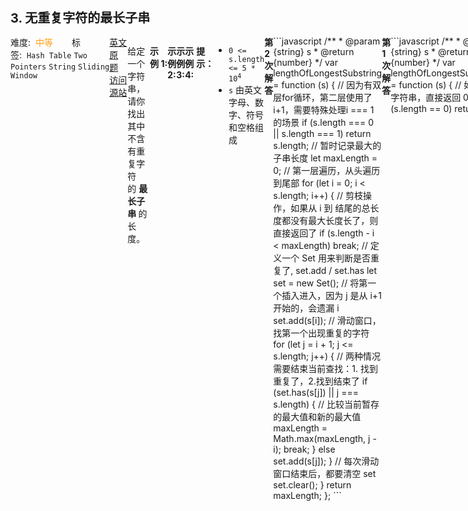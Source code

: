 <div style="font-size: 20px; margin-bottom: 15px; font-weight: bold;">3. 无重复字符的最长子串</div>
<div style="display: flex; font-size: 14px; justify-content: space-between;"><div><span style="margin-right: 30px;">难度:&nbsp;&nbsp;<label style="color: rgb(255, 161, 25);">中等</label></span><span style="margin-right: 30px;">标签:&nbsp;&nbsp;<code>Hash Table</code>&nbsp;<code>Two Pointers</code>&nbsp;<code>String</code>&nbsp;<code>Sliding Window</code></span></div><div><span style="margin-right: 15px;"><a href="https://leetcode.com/problems/longest-substring-without-repeating-characters/">英文原题</a></span><span><a href="https://leetcode-cn.com/problems/longest-substring-without-repeating-characters/">访问源站</a></span></div>
<hr style="height: 1px; margin: 1em 0px;" />
<p>给定一个字符串，请你找出其中不含有重复字符的 <strong>最长子串 </strong>的长度。</p>

<p> </p>

<p><strong>示例 1:</strong></p>

<pre>
<strong>输入: </strong>s = "abcabcbb"
<strong>输出: </strong>3 
<strong>解释:</strong> 因为无重复字符的最长子串是 <code>"abc"，所以其</code>长度为 3。
</pre>

<p><strong>示例 2:</strong></p>

<pre>
<strong>输入: </strong>s = "bbbbb"
<strong>输出: </strong>1
<strong>解释: </strong>因为无重复字符的最长子串是 <code>"b"</code>，所以其长度为 1。
</pre>

<p><strong>示例 3:</strong></p>

<pre>
<strong>输入: </strong>s = "pwwkew"
<strong>输出: </strong>3
<strong>解释: </strong>因为无重复字符的最长子串是 <code>"wke"</code>，所以其长度为 3。
     请注意，你的答案必须是 <strong>子串 </strong>的长度，<code>"pwke"</code> 是一个<em>子序列，</em>不是子串。
</pre>

<p><strong>示例 4:</strong></p>

<pre>
<strong>输入: </strong>s = ""
<strong>输出: </strong>0
</pre>

<p> </p>

<p><strong>提示：</strong></p>

<ul>
	<li><code>0 <= s.length <= 5 * 10<sup>4</sup></code></li>
	<li><code>s</code> 由英文字母、数字、符号和空格组成</li>
</ul>

<hr style="height: 1px; margin: 1em 0px;" />
<strong>第2次解答</strong>
```javascript
/**
 * @param {string} s
 * @return {number}
 */
var lengthOfLongestSubstring = function (s) {
  // 因为有双层for循环，第二层使用了 i+1，需要特殊处理i === 1的场景
  if (s.length === 0 || s.length === 1) return s.length;
  // 暂时记录最大的子串长度
  let maxLength = 0;
  // 第一层遍历，从头遍历到尾部
  for (let i = 0; i < s.length; i++) {
    // 剪枝操作，如果从 i 到 结尾的总长度都没有最大长度长了，则直接返回了
    if (s.length - i < maxLength) break;
    // 定义一个 Set 用来判断是否重复了, set.add / set.has
    let set = new Set();
    // 将第一个插入进入，因为 j 是从 i+1 开始的，会遗漏 i
    set.add(s[i]);
    // 滑动窗口，找第一个出现重复的字符
    for (let j = i + 1; j <= s.length; j++) {
      // 两种情况需要结束当前查找：1. 找到重复了，2.找到结束了
      if (set.has(s[j]) || j === s.length) {
        // 比较当前暂存的最大值和新的最大值
        maxLength = Math.max(maxLength, j - i);
        break;
      } else set.add(s[j]);
    }
    // 每次滑动窗口结束后，都要清空 set
    set.clear();
  }
  return maxLength;
};
```
<hr style="height: 1px; margin: 1em 0px;" />
<strong>第1次解答</strong>
```javascript
/**
 * @param {string} s
 * @return {number}
 */
var lengthOfLongestSubstring = function (s) {
  // 如果是空字符串，直接返回 0
  if (s.length == 0) return 0;

  // start： 基准的指针，指向字符子串起始位置
  let start = 0,
    // end：滑动指针，指向从 start 往后的字符
    end = 0,
    // maxCount：记录曾经找到的子串的最大值
    maxCount = 0;

  /**
   * 使用双指针 start 和 end 进行滑动窗口查找
   *         p  w  w  k  e  w
   * 第一次： s                初始位置 start 指向字符串开头位置，end 为动态指针，默认为 0 位置，代表 start + end 位置
   * 第二次： s  e             将 start 的位置作为基准， end 往后查找，每移动一位，都进行校验
   *                          如果 start + end 位置的字符位于 subStrings 字符子串内，则表示从 start 位置往后，有至少一个元素是和 start + end 位置元素相同了。
   *                          如果不在 subStrings 字符子串内，则说明从 start 往后没有出现过该字符，则追加到 subStrings 末尾
   * 第三次：    s             把 start 往前走一步，end 重置，重新执行流程。
   * 结束：                  s 结束条件就是 start 已经到达字符串末尾了，end 结束条件是 start + end 已经到字符串末尾了。
   */

  while (start < s.length) {
    // 初始化子串，每次基准指针改变均需要初始化
    let subStrings = "";

    while (start + end < s.length) {
      if (subStrings.indexOf(s[start + end]) === -1) {
        subStrings += s[start + end];
        end++;
      } else {
        break;
      }
    }
    if (maxCount < subStrings.length) maxCount = subStrings.length;
    start += 1;
    end = 0;
  }
  return maxCount;
};
```